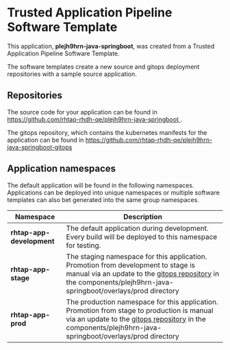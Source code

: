# Trusted Application Pipeline Software Template

This application, **plejh9hrn-java-springboot**, was created from a Trusted Application Pipeline Software Template.

The software templates create a new source and gitops deployment repositories with a sample source application. 

## Repositories

The source code for your application can be found in [https://github.com/rhtap-rhdh-qe/plejh9hrn-java-springboot ](https://github.com/rhtap-rhdh-qe/plejh9hrn-java-springboot ).
 
The gitops repository, which contains the kubernetes manifests for the application can be found in 
[https://github.com/rhtap-rhdh-qe/plejh9hrn-java-springboot-gitops ](https://github.com/rhtap-rhdh-qe/plejh9hrn-java-springboot-gitops ) 

## Application namespaces 

The default application will be found in the following namespaces. Applications can be deployed into unique namespaces or multiple software templates can also bet generated into the same group namespaces.  

|  Namespace   |  Description   |  
| -------- | -------- |   
| **rhtap-app-development** | The default application during development. Every build will be deployed to this namespace for testing. | 
| **rhtap-app-stage** | The staging namespace for this application. Promotion from development to stage is manual via an update to the [gitops repository](https://github.com/rhtap-rhdh-qe/plejh9hrn-java-springboot-gitops ) in the components/plejh9hrn-java-springboot/overlays/prod directory |  
| **rhtap-app-prod** | The production namespace for this application. Promotion from stage to production is manual via an update to the [gitops repository](https://github.com/rhtap-rhdh-qe/plejh9hrn-java-springboot-gitops ) in the components/plejh9hrn-java-springboot/overlays/prod directory | 